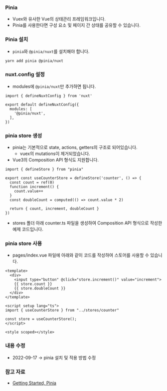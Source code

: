 ### Pinia

- Vuex와 유사한 Vue의 상태관리 프레임워크입니다.
- Pinia를 사용한다면 구성 요소 및 페이지 간 상태를 공유할 수 있습니다.

### Pinia 설치

- `pinia`와 `@pinia/nuxt`를 설치해야 합니다.

```bash
yarn add pinia @pinia/nuxt
```

### nuxt.config 설정

- modules에 `@pinia/nuxt`만 추가하면 됩니다.

```tsx
import { defineNuxtConfig } from 'nuxt'

export default defineNuxtConfig({
  modules: [
    '@pinia/nuxt',
  ],
})
```

### pinia store 생성

- pinia는 기본적으로 state, actions, getters의 구조로 되어있습니다.
    - vuex의 mutations이 제거되었습니다.
- Vue3의 Composition API 형식도 지원합니다.

```tsx
import { defineStore } from "pinia"

export const useCounterStore = defineStore('counter', () => {
  const count = ref(0)
  function increment() {
    count.value++
  }
  const doubleCount = computed(() => count.value * 2)

  return { count, increment, doubleCount }
})
```

- stores 폴더 아래 counter.ts 파일을 생성하여 Composition API 형식으로 작성한 예제 코드입니다.

### pinia store 사용

- pages/index.vue 파일에 아래와 같이 코드를 작성하여 스토어를 사용할 수 있습니다.

```tsx
<template>
  <div>
    <input type="button" @click="store.increment()" value="increment">
    {{ store.count }}
    {{ store.doubleCount }}
  </div>
</template>

<script setup lang="ts">
import { useCounterStore } from "../stores/counter"

const store = useCounterStore();
</script>

<style scoped></style>
```

### 내용 수정

- 2022-09-17 → pinia 설치 및 적용 방법 수정

### 참고 자료

- [Getting Started, Pinia](https://pinia.vuejs.org/getting-started.html)